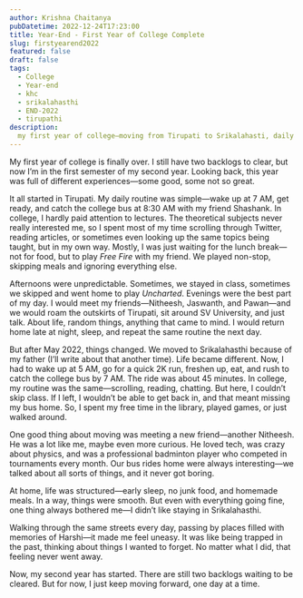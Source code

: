 ```yaml
---
author: Krishna Chaitanya
pubDatetime: 2022-12-24T17:23:00
title: Year-End - First Year of College Complete
slug: firstyearend2022
featured: false
draft: false
tags:
  - College
  - Year-end 
  - khc
  - srikalahasthi
  - END-2022
  - tirupathi
description:
  my first year of college—moving from Tirupati to Srikalahasti, daily routines, new friendships, and the struggles of staying in a place filled with old memories.
---
```


My first year of college is finally over. I still have two backlogs to clear, but now I’m in the first semester of my second year. Looking back, this year was full of different experiences—some good, some not so great.  

It all started in Tirupati. My daily routine was simple—wake up at 7 AM, get ready, and catch the college bus at 8:30 AM with my friend Shashank. In college, I hardly paid attention to lectures. The theoretical subjects never really interested me, so I spent most of my time scrolling through Twitter, reading articles, or sometimes even looking up the same topics being taught, but in my own way. Mostly, I was just waiting for the lunch break—not for food, but to play *Free Fire* with my friend. We played non-stop, skipping meals and ignoring everything else.  

Afternoons were unpredictable. Sometimes, we stayed in class, sometimes we skipped and went home to play *Uncharted*. Evenings were the best part of my day. I would meet my friends—Nitheesh, Jaswanth, and Pawan—and we would roam the outskirts of Tirupati, sit around SV University, and just talk. About life, random things, anything that came to mind. I would return home late at night, sleep, and repeat the same routine the next day.  

But after May 2022, things changed. We moved to Srikalahasthi because of my father (I’ll write about that another time). Life became different. Now, I had to wake up at 5 AM, go for a quick 2K run, freshen up, eat, and rush to catch the college bus by 7 AM. The ride was about 45 minutes. In college, my routine was the same—scrolling, reading, chatting. But here, I couldn’t skip class. If I left, I wouldn’t be able to get back in, and that meant missing my bus home. So, I spent my free time in the library, played games, or just walked around.  

One good thing about moving was meeting a new friend—another Nitheesh. He was a lot like me, maybe even more curious. He loved tech, was crazy about physics, and was a professional badminton player who competed in tournaments every month. Our bus rides home were always interesting—we talked about all sorts of things, and it never got boring.  

At home, life was structured—early sleep, no junk food, and homemade meals. In a way, things were smooth. But even with everything going fine, one thing always bothered me—I didn’t like staying in Srikalahasthi.  

Walking through the same streets every day, passing by places filled with memories of Harshi—it made me feel uneasy. It was like being trapped in the past, thinking about things I wanted to forget. No matter what I did, that feeling never went away.  

Now, my second year has started. There are still two backlogs waiting to be cleared. But for now, I just keep moving forward, one day at a time.

